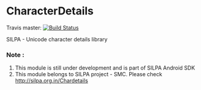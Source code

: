 CharacterDetails
================

Travis master: [![Build Status](https://travis-ci.org/SujithVadakkepat/CharacterDetails.svg?branch=master)](https://travis-ci.org/SujithVadakkepat/CharacterDetails)


SILPA - Unicode character details library

### Note :
1. This module is still under development and is part of SILPA Android SDK
2. This module belongs to SILPA project - SMC. Please check http://silpa.org.in/Chardetails

